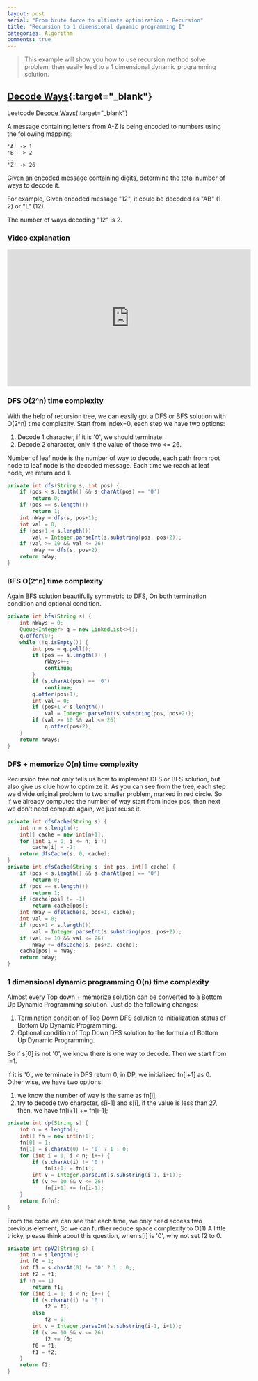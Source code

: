 ```yaml
---
layout: post 
serial: "From brute force to ultimate optimization - Recursion"
title: "Recursion to 1 dimensional dynamic programming I"
categories: Algorithm
comments: true
---
```


> This example will show you how to use recursion method solve problem, then easily lead to a 1 dimensional dynamic programming solution.

## [Decode Ways](https://leetcode.com/problems/decode-ways/){:target="_blank"}
Leetcode [Decode Ways](https://leetcode.com/problems/decode-ways/){:target="_blank"}

A message containing letters from A-Z is being encoded to numbers using the following mapping:

```
'A' -> 1
'B' -> 2
...
'Z' -> 26
```

Given an encoded message containing digits, determine the total number of ways to decode it.

For example,
Given encoded message "12", it could be decoded as "AB" (1 2) or "L" (12).

The number of ways decoding "12" is 2.

### Video explanation
<iframe width="560" height="315" src="https://www.youtube.com/embed/RgrCL-wU110" frameborder="0" allowfullscreen></iframe>


### DFS O(2^n) time complexity
With the help of recursion tree, we can easily got a DFS or BFS solution with O(2^n) time complexity. Start from index=0, each step we have two options:
1. Decode 1 character, if it is '0', we should terminate.
2. Decode 2 character, only if the value of those two <= 26.

Number of leaf node is the number of way to decode, each path from root node to leaf node is the decoded message.
Each time we reach at leaf node, we return add 1.

```java
private int dfs(String s, int pos) {
    if (pos < s.length() && s.charAt(pos) == '0')
        return 0;
    if (pos == s.length()) 
        return 1;
    int nWay = dfs(s, pos+1);
    int val = 0;
    if (pos+1 < s.length()) 
        val = Integer.parseInt(s.substring(pos, pos+2));
    if (val >= 10 && val <= 26)
        nWay += dfs(s, pos+2);
    return nWay;
}
```

### BFS O(2^n) time complexity
Again BFS solution beautifully symmetric to DFS, On both termination condition and optional condition. 

```java
private int bfs(String s) {
    int nWays = 0;
    Queue<Integer> q = new LinkedList<>();
    q.offer(0);
    while (!q.isEmpty()) {
        int pos = q.poll();
        if (pos == s.length()) {
            nWays++;
            continue;
        }
        if (s.charAt(pos) == '0')
            continue;
        q.offer(pos+1);
        int val = 0;
        if (pos+1 < s.length()) 
            val = Integer.parseInt(s.substring(pos, pos+2));
        if (val >= 10 && val <= 26)
            q.offer(pos+2);
    }
    return nWays;
}
```

### DFS + memorize O(n) time complexity
Recursion tree not only tells us how to implement DFS or BFS solution, but also give us clue how to optimize it. 
As you can see from the tree, each step we divide original problem to two smaller problem, marked in red circle.
So if we already computed the number of way start from index pos, then next we don't need compute again, we just reuse it.

```java
private int dfsCache(String s) {
    int n = s.length();
    int[] cache = new int[n+1];
    for (int i = 0; i <= n; i++)
        cache[i] = -1;
    return dfsCache(s, 0, cache);
}
private int dfsCache(String s, int pos, int[] cache) {
    if (pos < s.length() && s.charAt(pos) == '0')
        return 0;
    if (pos == s.length()) 
        return 1;
    if (cache[pos] != -1)
        return cache[pos];
    int nWay = dfsCache(s, pos+1, cache);
    int val = 0;
    if (pos+1 < s.length()) 
        val = Integer.parseInt(s.substring(pos, pos+2));
    if (val >= 10 && val <= 26)
        nWay += dfsCache(s, pos+2, cache);
    cache[pos] = nWay;
    return nWay;
}
```

### 1 dimensional dynamic programming O(n) time complexity
Almost every Top down + memorize solution can be converted to a Bottom Up Dynamic Programming solution.
Just do the following changes:

1. Termination condition of Top Down DFS solution to initialization status of Bottom Up Dynamic Programming.
2. Optional condition of Top Down DFS solution to the formula of Bottom Up Dynamic Programming.

So if s[0] is not '0', we know there is one way to decode. 
Then we start from i=1.

if it is '0', we terminate in DFS return 0, in DP, we initialized fn[i+1] as 0.
Other wise, we have two options:

1. we know the number of way is the same as fn[i], 
2. try to decode two character, s[i-1] and s[i], if the value is less than 27, then, we have fn[i+1] += fn[i-1];

```java
private int dp(String s) {
    int n = s.length();
    int[] fn = new int[n+1];
    fn[0] = 1;
    fn[1] = s.charAt(0) != '0' ? 1 : 0;
    for (int i = 1; i < n; i++) {
        if (s.charAt(i) != '0')
            fn[i+1] = fn[i];
        int v = Integer.parseInt(s.substring(i-1, i+1));
        if (v >= 10 && v <= 26)
            fn[i+1] += fn[i-1];
    }
    return fn[n];
}
```

From the code we can see that each time, we only need access two previous element, So we can further reduce space complexity to O(1)
A little tricky, please think about this question, when s[i] is '0', why not set f2 to 0.

```java
private int dpV2(String s) {
    int n = s.length();
    int f0 = 1;
    int f1 = s.charAt(0) != '0' ? 1 : 0;;
    int f2 = f1;
    if (n == 1)
        return f1;
    for (int i = 1; i < n; i++) {
        if (s.charAt(i) != '0')
            f2 = f1;
        else
            f2 = 0;
        int v = Integer.parseInt(s.substring(i-1, i+1));
        if (v >= 10 && v <= 26)
            f2 += f0;
        f0 = f1;
        f1 = f2;
    }
    return f2;
}
```
